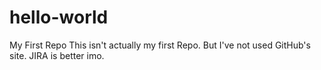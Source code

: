# hello-world
My First Repo
This isn't actually my first Repo. But I've not used GitHub's site. JIRA is better imo.
